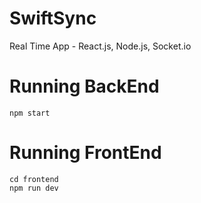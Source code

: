 # SwiftSync
Real Time App - React.js, Node.js, Socket.io
# Running BackEnd
    npm start
# Running FrontEnd
    cd frontend
    npm run dev